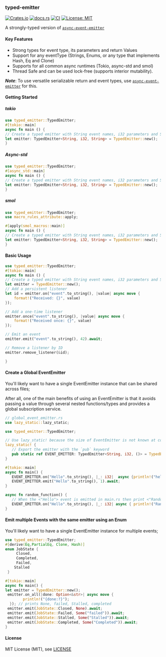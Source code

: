 ### typed-emitter

[![Crates.io](https://img.shields.io/crates/v/typed-emitter)](https://crates.io/crates/typed-emitter)
[![docs.rs](https://img.shields.io/docsrs/async-event-emitter)](https://docs.rs/typed-emitter/)
[![CI](https://github.com/spencerjibz/typed-emitter/actions/workflows/ci.yml/badge.svg)](https://github.com/spencerjibz/typed-emitter/actions/workflows/ci.yml)
[![License: MIT](https://img.shields.io/badge/License-MIT-yellow.svg)](https://opensource.org/licenses/MIT)

A strongly-typed version of [`async-event-emitter`](https://crates.io/crates/async-event-emitter)

#### Key Features
- Strong types  for event type, its parameters and return Values
- Support for any eventType (Strings, Enums, or any type that implements Hash, Eq and Clone)
- Supports for all common async runtimes (Tokio, async-std and smol)
- Thread Safe and can be used lock-free (supports interior mutability).

***Note***: To use versatile serializable return and event types, use [`async-event-emitter`](https://crates.io/crates/async-event-emitter) for this. 
#### Getting Started

##### tokio

```rust
use typed_emitter::TypedEmitter;
#[tokio::main]
async fn main () {
// Create a typed emitter with String event names, i32 parameters and String return values
let emitter: TypedEmitter<String, i32, String> = TypedEmitter::new();
}
```

##### Async-std

```rust
use typed_emitter::TypedEmitter;
#[async_std::main]
async fn main () {
// Create a typed emitter with String event names, i32 parameters and String return values
let emitter: TypedEmitter<String, i32, String> = TypedEmitter::new();
}

```

##### smol

```rust
use typed_emitter::TypedEmitter;
use macro_rules_attribute::apply;

#[apply(smol_macros::main)]
async fn main () {
// Create a typed emitter with String event names, i32 parameters and String return values
let emitter: TypedEmitter<String, i32, String> = TypedEmitter::new();
}

```

#### Basic Usage

```rust
use typed_emitter::TypedEmitter;
#[tokio::main]
async fn main () {
// Create a typed emitter with String event names, i32 parameters and String return values
let emitter = TypedEmitter::new();
// Add a persistent listener
let id = emitter.on("event".to_string(), |value| async move {
    format!("Received: {}", value)
});

// Add a one-time listener
emitter.once("event".to_string(), |value| async move {
    format!("Received once: {}", value)
});

// Emit an event
emitter.emit("event".to_string(), 42).await;

// Remove a listener by ID
emitter.remove_listener(&id);

}

```

#### Create a Global EventEmitter

You'll likely want to have a single EventEmitter instance that can be shared across files;<br>

After all, one of the main benefits of using an EventEmitter is that it avoids passing a value through several nested functions/types and provides a global subscription service.

```rust
// global_event_emitter.rs
use lazy_static::lazy_static;

use typed_emitter::TypedEmitter;

// Use lazy_static! because the size of EventEmitter is not known at compile time
lazy_static! {
   // Export the emitter with the `pub` keyword
   pub static ref EVENT_EMITTER: TypedEmitter<String, i32, ()> = TypedEmitter::new();
}

#[tokio::main]
async fn main() {
   EVENT_EMITTER.on("Hello".to_string(), |_: i32|  async {println!("hello there!")});
   EVENT_EMITTER.emit("Hello".to_string(), 1).await;
}

async fn random_function() {
   // When the <"Hello"> event is emitted in main.rs then print <"Random stuff!">
   EVENT_EMITTER.on("Hello".to_string(), |_: i32| async { println!("Random stuff!")});
}

```

#### Emit multiple Events with the same emitter using an Enum

You'll likely want to have a single EventEmitter instance for multiple events;<br>

```rust
use typed_emitter::TypedEmitter;
#[derive(Eq,PartialEq, Clone, Hash)]
enum JobState {
     Closed,
     Completed,
     Failed,
    Stalled
 }

#[tokio::main]
async fn main() {
let emitter = TypedEmitter::new();
 emitter.on_all(|done: Option<&str>| async move {
        println!("{done:?}");
  }); // prints None, failed, Stalled, completed
 emitter.emit(JobState::Closed, None).await;
 emitter.emit(JobState::Failed, Some("failed")).await;
 emitter.emit(JobState::Stalled, Some("Stalled")).await;
 emitter.emit(JobState::Completed, Some("Completed")).await;
}

```

#### License

MIT License (MIT), see [LICENSE](LICENSE)
